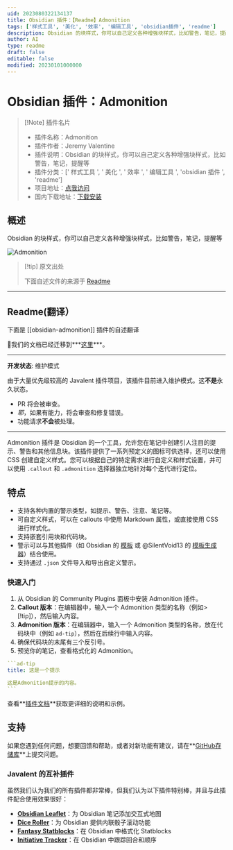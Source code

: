 ```yaml
---
uid: 2023080322134137
title: Obsidian 插件：【Readme】Admonition
tags: ['样式工具', '美化', '效率', '编辑工具', 'obsidian插件', 'readme']
description: Obsidian 的块样式，你可以自己定义各种增强块样式，比如警告，笔记，提醒等
author: AI
type: readme
draft: false
editable: false
modified: 20230101000000
---
```


# Obsidian 插件：Admonition

> [!Note] 插件名片
> - 插件名称：Admonition
> - 插件作者：Jeremy Valentine
> - 插件说明：Obsidian 的块样式，你可以自己定义各种增强块样式，比如警告，笔记，提醒等
> - 插件分类：[' 样式工具 ', ' 美化 ', ' 效率 ', ' 编辑工具 ', 'obsidian 插件 ', 'readme']
> - 项目地址：[点我访问](https://github.com/javalent/admonitions)
> - 国内下载地址：[下载安装](https://pkmer.cn/products/plugin/pluginMarket/?obsidian-admonition)

## 概述

Obsidian 的块样式，你可以自己定义各种增强块样式，比如警告，笔记，提醒等

![Admonition](https://cdn.pkmer.cn/covers/obsidian-admonition.PNG!pkmer)

> [!tip] 原文出处
>
>下面自述文件的来源于 [Readme](https://ghproxy.net/https://raw.githubusercontent.com/javalent/admonitions/main/README.md)
>

---

## Readme(翻译）

下面是 [[obsidian-admonition]] 插件的自述翻译

🥇我们的文档已经迁移到***[这里](https://plugins.javalent.com/admonitions)***。

---

**开发状态**: 维护模式

由于大量优先级较高的 Javalent 插件项目，该插件目前进入维护模式。这**不是**永久状态。

- PR 将会被审查。
- *耶*，如果有能力，将会审查和修复错误。
- 功能请求**不会**被处理。

---

Admonition 插件是 Obsidian 的一个工具，允许您在笔记中创建引人注目的提示、警告和其他信息块。该插件提供了一系列预定义的图标可供选择，还可以使用 CSS 创建自定义样式。您可以根据自己的特定需求进行自定义和样式设置，并可以使用 `.callout` 和 `.admonition` 选择器独立地针对每个迭代进行定位。

## 特点

- 支持各种内置的警示类型，如提示、警告、注意、笔记等。
- 可自定义样式，可以在 callouts 中使用 Markdown 属性，或直接使用 CSS 进行样式化。
- 支持嵌套引用块和代码块。
- 警示可以与其他插件（如 Obsidian 的 [模板](https://help.obsidian.md/Plugins/Templates) 或 @SilentVoid13 的 [模板生成器](https://github.com/SilentVoid13/Templater)）结合使用。
- 支持通过 `.json` 文件导入和导出自定义警示。

### 快速入门

1. 从 Obsidian 的 Community Plugins 面板中安装 Admonition 插件。
2. **Callout 版本**：在编辑器中，输入一个 Admonition 类型的名称（例如>[!tip]），然后输入内容。
3. **Admonition 版本**：在编辑器中，输入一个 Admonition 类型的名称，放在代码块中（例如 ```ad-tip```），然后在后续行中输入内容。
4. 确保代码块的末尾有三个反引号。
5. 预览你的笔记，查看格式化的 Admonition。

````yaml
```ad-tip
title: 这是一个提示

这是Admonition提示的内容。
```
````

查看**[插件文档](https://plugins.javalent.com/admonitions)**获取更详细的说明和示例。

## 支持

如果您遇到任何问题，想要回馈和帮助，或者对新功能有建议，请在**[GitHub存储库](https://github.com/javalent/admonitions/issues)**上提交问题。

### Javalent 的互补插件

虽然我们认为我们的所有插件都非常棒，但我们认为以下插件特别棒，并且与此插件配合使用效果很好：

- **[Obsidian Leaflet](https://github.com/valentine195/obsidian-leaflet-plugin)**：为 Obsidian 笔记添加交互式地图
- **[Dice Roller](https://github.com/valentine195/obsidian-dice-roller)**：为 Obsidian 提供内联骰子滚动功能
- **[Fantasy Statblocks](https://github.com/valentine195/obsidian-5e-statblocks)**：在 Obsidian 中格式化 Statblocks
- **[Initiative Tracker](https://github.com/valentine195/obsidian-initiative-tracker)**：在 Obsidian 中跟踪回合和顺序




